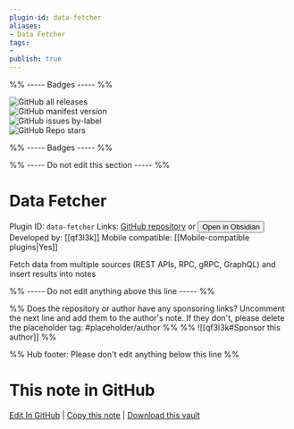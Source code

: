 ```yaml
---
plugin-id: data-fetcher
aliases:
- Data Fetcher
tags: 
- 
publish: true
---
```


%% ----- Badges ----- %%

![GitHub all releases](https://img.shields.io/github/downloads/qf3l3k/obsidian-api-fetcher/total?color=573E7A&logo=github&style=for-the-badge)   
![GitHub manifest version](https://img.shields.io/github/manifest-json/v/qf3l3k/obsidian-api-fetcher?color=573E7A&logo=github&style=for-the-badge)   
![GitHub issues by-label](https://img.shields.io/github/issues/qf3l3k/obsidian-api-fetcher/help%20wanted?color=573E7A&logo=github&style=for-the-badge)   
![GitHub Repo stars](https://img.shields.io/github/stars/qf3l3k/obsidian-api-fetcher?color=573E7A&logo=github&style=for-the-badge)

%% ----- Badges ----- %%

%% ----- Do not edit this section ----- %%

# Data Fetcher

Plugin ID: `data-fetcher`
Links: [GitHub repository](https://github.com/qf3l3k/obsidian-api-fetcher) or [<button id=HH>Open in Obsidian</button>](obsidian://show-plugin?id=data-fetcher)
Developed by: [[qf3l3k]]
Mobile compatible: [[Mobile-compatible plugins|Yes]]

Fetch data from multiple sources (REST APIs, RPC, gRPC, GraphQL) and insert results into notes

%% ----- Do not edit anything above this line ----- %% 

%% Does the repository or author have any sponsoring links? Uncomment the next line and add them to the author's note. If they don't, please delete the placeholder tag: #placeholder/author %%
%% ![[qf3l3k#Sponsor this author]] %%

%% Hub footer: Please don't edit anything below this line %%

# This note in GitHub

<span class="git-footer">[Edit In GitHub](https://github.dev/obsidian-community/obsidian-hub/blob/main/02%20-%20Community%20Expansions/02.05%20All%20Community%20Expansions/Plugins/data-fetcher.md "git-hub-edit-note") | [Copy this note](https://raw.githubusercontent.com/obsidian-community/obsidian-hub/main/02%20-%20Community%20Expansions/02.05%20All%20Community%20Expansions/Plugins/data-fetcher.md "git-hub-copy-note") | [Download this vault](https://github.com/obsidian-community/obsidian-hub/archive/refs/heads/main.zip "git-hub-download-vault") </span>
